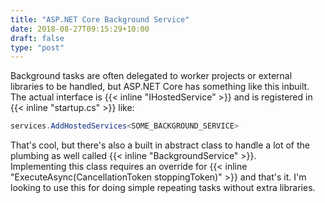 ```yaml
---
title: "ASP.NET Core Background Service"
date: 2018-08-27T09:15:29+10:00
draft: false
type: "post"
---
```


Background tasks are often delegated to worker projects or external libraries to be handled, but ASP.NET Core has something like this inbuilt.  
The actual interface is {{< inline "IHostedService" >}} and is registered in {{< inline "startup.cs" >}} like:  
```csharp 
services.AddHostedServices<SOME_BACKGROUND_SERVICE>
```
That's cool, but there's also a built in abstract class to handle a lot of the plumbing as well called {{< inline "BackgroundService" >}}.  
Implementing this class requires an override for {{< inline "ExecuteAsync(CancellationToken stoppingToken)" >}} and that's it. I'm looking to use this for doing simple repeating tasks without extra libraries.   